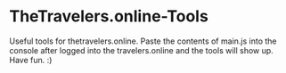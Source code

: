 # TheTravelers.online-Tools
Useful tools for thetravelers.online.
Paste the contents of main.js into the console after logged into the travelers.online and the tools will show up.
Have fun. :)
